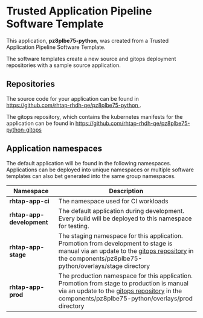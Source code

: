 # Trusted Application Pipeline Software Template

This application, **pz8plbe75-python**, was created from a Trusted Application Pipeline Software Template.

The software templates create a new source and gitops deployment repositories with a sample source application. 

## Repositories

The source code for your application can be found in [https://github.com/rhtap-rhdh-qe/pz8plbe75-python ](https://github.com/rhtap-rhdh-qe/pz8plbe75-python ).
 
The gitops repository, which contains the kubernetes manifests for the application can be found in 
[https://github.com/rhtap-rhdh-qe/pz8plbe75-python-gitops ](https://github.com/rhtap-rhdh-qe/pz8plbe75-python-gitops ) 

## Application namespaces 

The default application will be found in the following namespaces. Applications can be deployed into unique namespaces or multiple software templates can also bet generated into the same group namespaces.  

|  Namespace   |  Description   |  
| -------- | -------- |
| **rhtap-app-ci** | The namespace used for CI workloads |
| **rhtap-app-development** | The default application during development. Every build will be deployed to this namespace for testing. |
| **rhtap-app-stage** | The staging namespace for this application. Promotion from development to stage is manual via an update to the [gitops repository](https://github.com/rhtap-rhdh-qe/pz8plbe75-python-gitops ) in the components/pz8plbe75-python/overlays/stage directory |
| **rhtap-app-prod** | The production namespace for this application. Promotion from stage to production is manual via an update to the [gitops repository](https://github.com/rhtap-rhdh-qe/pz8plbe75-python-gitops ) in the components/pz8plbe75-python/overlays/prod directory |